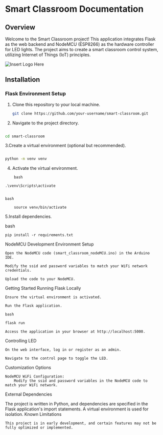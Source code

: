 # Smart Classroom Documentation

## Overview

Welcome to the Smart Classroom project! This application integrates Flask as the web backend and NodeMCU (ESP8266) as the hardware controller for LED lights. The project aims to create a smart classroom control system, utilizing Internet of Things (IoT) principles.

![Insert Logo Here](link_to_logo.png) <!-- Placeholder for Project Logo -->

## Installation

### Flask Environment Setup

1. Clone this repository to your local machine.
   ```bash
   git clone https://github.com/your-username/smart-classroom.git
   ```
2. Navigate to the project directory.

```bash

cd smart-classroom
```

3.Create a virtual environment (optional but recommended).

```bash

python -m venv venv
```

4. Activate the virtual environment.

```    Windows:
    bash

.\venv\Scripts\activate
```
```Linux/macOS:

bash

    source venv/bin/activate
```

5.Install dependencies.

bash

    pip install -r requirements.txt

NodeMCU Development Environment Setup

    Open the NodeMCU code (smart_classroom_nodeMCU.ino) in the Arduino IDE.

    Modify the ssid and password variables to match your WiFi network credentials.

    Upload the code to your NodeMCU.

Getting Started
Running Flask Locally

    Ensure the virtual environment is activated.

    Run the Flask application.

    bash

    flask run

    Access the application in your browser at http://localhost:5000.

Controlling LED

    On the web interface, log in or register as an admin.

    Navigate to the control page to toggle the LED.

Customization Options

    NodeMCU WiFi Configuration:
        Modify the ssid and password variables in the NodeMCU code to match your WiFi network.

External Dependencies

The project is written in Python, and dependencies are specified in the Flask application's import statements. A virtual environment is used for isolation.
Known Limitations

    This project is in early development, and certain features may not be fully optimized or implemented.
